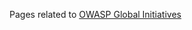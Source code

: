 Pages related to [OWASP Global
Initiatives](https://www.owasp.org/index.php/OWASP_Initiatives_Global_Strategic_Focus)
